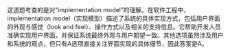 这道题考查的是对“implementation model”的理解。在软件工程中，implementation model（实现模型）描述了系统的具体实现方式，包括用户界面的外观与感觉（look and feel）、操作方式以及相关的支持信息。它帮助开发人员准确实现用户界面，并保证系统最终外观与用户期望一致。其他选项虽然涉及用户和系统的观点，但只有A选项直接关注界面实现的具体细节，因此答案是A。